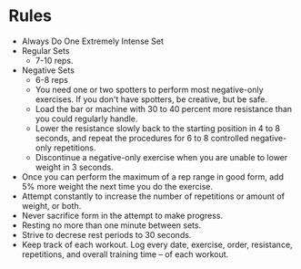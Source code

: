 # Rules
* Always Do One Extremely Intense Set
* Regular Sets
  * 7-10 reps.
* Negative Sets
  * 6-8 reps
  * You need one or two spotters to perform most negative-only exercises. If you don't have spotters, be creative, but be safe.
  * Load the bar or machine with 30 to 40 percent more resistance than you could regularly handle. 
  * Lower the resistance slowly back to the starting position in 4 to 8 seconds, and repeat the procedures for 6 to 8 controlled negative-only repetitions. 
  * Discontinue a negative-only exercise when you are unable to lower weight in 3 seconds.
* Once you can perform the maximum of a rep range in good form, add 5% more weight the next time you do the exercise.
* Attempt constantly to increase the number of repetitions or amount of weight, or both. 
* Never sacrifice form in the attempt to make progress.
* Resting no more than one minute between sets. 
* Strive to decrese rest periods to 30 seconds.
* Keep track of each workout. Log every date, exercise, order, resistance, repetitions, and overall training time – of each workout.